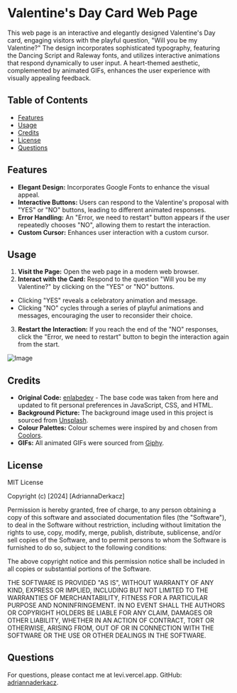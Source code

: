   # Valentine's Day Card Web Page
  This web page is an interactive and elegantly designed Valentine's Day card, engaging visitors with the playful question, "Will you be my Valentine?" The design incorporates sophisticated typography, featuring the Dancing Script and Raleway fonts, and utilizes interactive animations that respond dynamically to user input. A heart-themed aesthetic, complemented by animated GIFs, enhances the user experience with visually appealing feedback.
  
  ## Table of Contents
  - [Features](#features)
  - [Usage](#usage)
  - [Credits](#credits)
  - [License](#license)
  - [Questions](#questions)
  
  ## Features
  - **Elegant Design:** Incorporates Google Fonts to enhance the visual appeal.
  - **Interactive Buttons:** Users can respond to the Valentine's proposal with "YES" or "NO" buttons, leading to different animated responses.
  - **Error Handling:** An "Error, we need to restart" button appears if the user repeatedly chooses "NO", allowing them to restart the interaction.
  - **Custom Cursor:** Enhances user interaction with a custom cursor.
  
  ## Usage
  1. **Visit the Page:** Open the web page in a modern web browser.
  2. **Interact with the Card:** Respond to the question "Will you be my Valentine?" by clicking on the "YES" or "NO" buttons.
  - Clicking "YES" reveals a celebratory animation and message.
  - Clicking "NO" cycles through a series of playful animations and messages, encouraging the user to reconsider their choice.
  3. **Restart the Interaction:** If you reach the end of the "NO" responses, click the "Error, we need to restart" button to begin the interaction again from the start.

  ![Image](./assets/images/page.png)

  ## Credits
  - **Original Code:** [enlabedev](https://github.com/enlabedev/valentine-day/tree/main) - The base code was taken from here and updated to fit personal preferences in JavaScript, CSS, and HTML.
  - **Background Picture:** The background image used in this project is sourced from [Unsplash](https://unsplash.com/photos/pink-and-white-hearts-illustration-O8PjuNKatJ0).
  - **Colour Palettes:** Colour schemes were inspired by and chosen from [Coolors](https://coolors.co/).
  - **GIFs:** All animated GIFs were sourced from [Giphy](https://giphy.com/).

  ## License
  MIT License

  Copyright (c) [2024] [AdriannaDerkacz]

  Permission is hereby granted, free of charge, to any person obtaining a copy of this software and associated documentation files (the "Software"), to deal in the Software without restriction, including without limitation the rights to use, copy, modify, merge, publish, distribute, sublicense, and/or sell copies of the Software, and to permit persons to whom the Software is furnished to do so, subject to the following conditions:

  The above copyright notice and this permission notice shall be included in all copies or substantial portions of the Software.

  THE SOFTWARE IS PROVIDED "AS IS", WITHOUT WARRANTY OF ANY KIND, EXPRESS OR IMPLIED, INCLUDING BUT NOT LIMITED TO THE WARRANTIES OF MERCHANTABILITY, FITNESS FOR A PARTICULAR PURPOSE AND NONINFRINGEMENT. IN NO EVENT SHALL THE AUTHORS OR COPYRIGHT HOLDERS BE LIABLE FOR ANY CLAIM, DAMAGES OR OTHER LIABILITY, WHETHER IN AN ACTION OF CONTRACT, TORT OR OTHERWISE, ARISING FROM, OUT OF OR IN CONNECTION WITH THE SOFTWARE OR THE USE OR OTHER DEALINGS IN THE SOFTWARE.

  ## Questions
  For questions, please contact me at levi.vercel.app.
  GitHub: [adriannaderkacz](levicoc35@gmail.com).
  